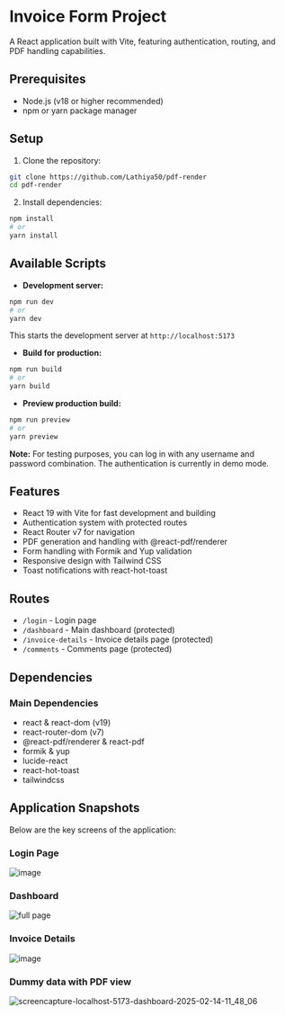 # Invoice Form Project

A React application built with Vite, featuring authentication, routing, and PDF handling capabilities.

## Prerequisites

- Node.js (v18 or higher recommended)
- npm or yarn package manager

## Setup

1. Clone the repository:
```bash
git clone https://github.com/Lathiya50/pdf-render
cd pdf-render
```

2. Install dependencies:
```bash
npm install
# or
yarn install
```

## Available Scripts

- **Development server:**
```bash
npm run dev
# or
yarn dev
```
This starts the development server at `http://localhost:5173`

- **Build for production:**
```bash
npm run build
# or
yarn build
```

- **Preview production build:**
```bash
npm run preview
# or
yarn preview
```

**Note:** For testing purposes, you can log in with any username and password combination. The authentication is currently in demo mode.

## Features

- React 19 with Vite for fast development and building
- Authentication system with protected routes
- React Router v7 for navigation
- PDF generation and handling with @react-pdf/renderer
- Form handling with Formik and Yup validation
- Responsive design with Tailwind CSS
- Toast notifications with react-hot-toast

## Routes

- `/login` - Login page
- `/dashboard` - Main dashboard (protected)
- `/invoice-details` - Invoice details page (protected)
- `/comments` - Comments page (protected)

## Dependencies

### Main Dependencies
- react & react-dom (v19)
- react-router-dom (v7)
- @react-pdf/renderer & react-pdf
- formik & yup
- lucide-react
- react-hot-toast
- tailwindcss



## Application Snapshots

Below are the key screens of the application:

### Login Page
![image](https://github.com/user-attachments/assets/916a2cbf-1f02-4e5a-83ff-c30b1fcee06e)


### Dashboard
![full page](https://github.com/user-attachments/assets/de434016-31b3-4d2d-8625-604e6497fcdb)


### Invoice Details
![image](https://github.com/user-attachments/assets/198e9e7f-4bc4-455b-9196-5dcf1caaa46f)



### Dummy data with PDF view
![screencapture-localhost-5173-dashboard-2025-02-14-11_48_06](https://github.com/user-attachments/assets/f5a1213c-249d-4a81-a4ad-d6801a511fb4)
